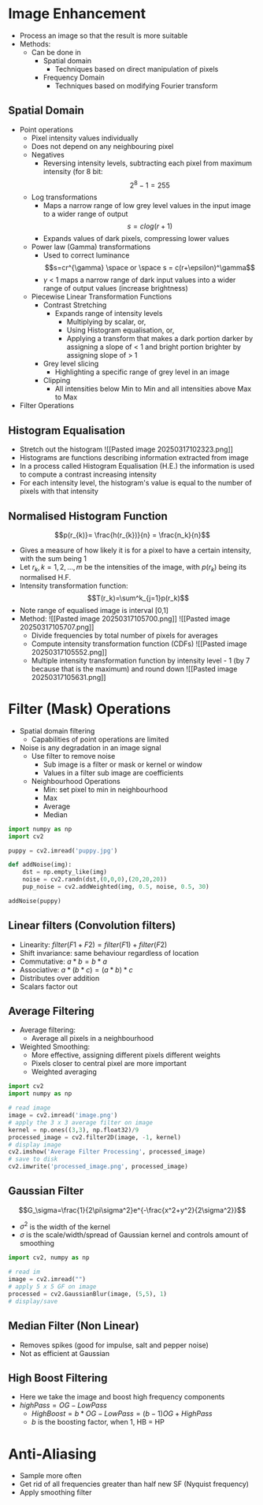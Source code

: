 # Image Enhancement
- Process an image so that the result is more suitable
- Methods:
	- Can be done in 
		- Spatial domain
			- Techniques based on direct manipulation of pixels
		- Frequency Domain
			- Techniques based on modifying Fourier transform
## Spatial Domain
- Point operations
	- Pixel intensity values individually
	- Does not depend on any neighbouring pixel
	- Negatives
		- Reversing intensity levels, subtracting each pixel from maximum intensity (for 8 bit: $$2^{8} - 1 = 255$$
	- Log transformations
		- Maps a narrow range of low grey level values in the input image to a wider range of output $$s=c log(r+1)$$
		- Expands values of dark pixels, compressing lower values
	- Power law (Gamma) transformations
		- Used to correct luminance $$s=cr^{\gamma} \space or \space s = c(r+\epsilon)^\gamma$$
		- $\gamma$ < 1 maps a narrow range of dark input values into a wider range of output values (increase brightness)
	- Piecewise Linear Transformation Functions
		- Contrast Stretching
			- Expands range of intensity levels
				- Multiplying by scalar, or,
				- Using Histogram equalisation, or,
				- Applying a transform that makes a dark portion darker by assigning a slope of < 1 and bright portion brighter by assigning slope of > 1
		- Grey level slicing
			- Highlighting a specific range of grey level in an image
		- Clipping
			- All intensities below Min to Min and all intensities above Max to Max
- Filter Operations
## Histogram Equalisation
- Stretch out the histogram
![[Pasted image 20250317102323.png]]
- Histograms are functions describing information extracted from image
- In a process called Histogram Equalisation (H.E.) the information is used to compute a contrast increasing intensity 
- For each intensity level, the histogram's value is equal to the number of pixels with that intensity
## Normalised Histogram Function
$$p(r_{k)}= \frac{h(r_{k})}{n} = \frac{n_k}{n}$$
- Gives a measure of how likely it is for a pixel to have a certain intensity, with the sum being 1
- Let $r_{k},k=1,2,...,m$ be the intensities of the image, with $p(r_k)$ being its normalised H.F.
- Intensity transformation function:
$$T(r_k)=\sum^k_{j=1}p(r_k)$$
- Note range of equalised image is interval [0,1]
- Method:
	![[Pasted image 20250317105700.png]]
	![[Pasted image 20250317105707.png]]
	- Divide frequencies by total number of pixels for averages
	- Compute intensity transformation function (CDFs)
	 ![[Pasted image 20250317105552.png]]
	- Multiple intensity transformation function by intensity level - 1 (by 7 because that is the maximum) and round down
	![[Pasted image 20250317105631.png]]

# Filter (Mask) Operations
- Spatial domain filtering
	- Capabilities of point operations are limited
- Noise is any degradation in an image signal
	- Use filter to remove noise
		- Sub image is a filter or mask or kernel or window
		- Values in a filter sub image are coefficients
	- Neighbourhood Operations
		- Min: set pixel to min in neighbourhood
		- Max
		- Average
		- Median
```python
import numpy as np
import cv2

puppy = cv2.imread('puppy.jpg')

def addNoise(img):
	dst = np.empty_like(img)
	noise = cv2.randn(dst,(0,0,0),(20,20,20))
	pup_noise = cv2.addWeighted(img, 0.5, noise, 0.5, 30)

addNoise(puppy)
```
## Linear filters (Convolution filters)
- Linearity: $filter(F1+F2)=filter(F1)+filter(F2)$
- Shift invariance: same behaviour regardless of location
- Commutative: $a*b=b*a$
- Associative: $a*(b*c)=(a*b)*c$
- Distributes over addition
- Scalars factor out
## Average Filtering
- Average filtering: 
	- Average all pixels in a neighbourhood
- Weighted Smoothing:
	- More effective, assigning different pixels different weights
	- Pixels closer to central pixel are more important
	- Weighted averaging
```python
import cv2
import numpy as np

# read image
image = cv2.imread('image.png')
# apply the 3 x 3 average filter on image
kernel = np.ones((3,3), np.float32)/9
processed_image = cv2.filter2D(image, -1, kernel)
# display image
cv2.imshow('Average Filter Processing', processed_image)
# save to disk
cv2.imwrite('processed_image.png', processed_image)
```
## Gaussian Filter
$$G_\sigma=\frac{1}{2\pi\sigma^2}e^{-\frac{x^2+y^2}{2\sigma^2}}$$
- $\sigma^2$ is the width of the kernel
- $\sigma$ is the scale/width/spread of Gaussian kernel and controls amount of smoothing
```python
import cv2, numpy as np

# read im
image = cv2.imread("")
# apply 5 x 5 GF on image
processed = cv2.GaussianBlur(image, (5,5), 1)
# display/save
```

## Median Filter (Non Linear)
- Removes spikes (good for impulse, salt and pepper noise)
- Not as efficient at Gaussian
## High Boost Filtering
- Here we take the image and boost high frequency components
- $highPass=OG-LowPass$
	- $HighBoost=b*OG-LowPass=(b-1)OG+HighPass$
	- $b$ is the boosting factor, when 1, HB = HP

# Anti-Aliasing
- Sample more often
- Get rid of all frequencies greater than half new SF (Nyquist frequency)
- Apply smoothing filter